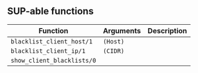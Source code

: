 ## SUP-able functions

| Function | Arguments | Description |
| -------- | --------- | ----------- |
| `blacklist_client_host/1` | `(Host)` | |
| `blacklist_client_ip/1` | `(CIDR)` | |
| `show_client_blacklists/0` |  | |
